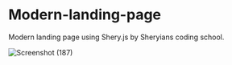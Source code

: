 # Modern-landing-page
Modern landing page using Shery.js by Sheryians coding school.

![Screenshot (187)](https://github.com/janvi2002/Modern-landing-page/assets/78970696/e1eafdf5-59ab-43e0-908f-9850b74c5852)
